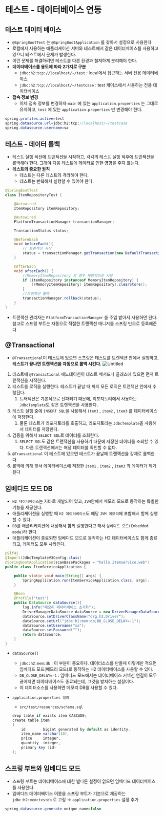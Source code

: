# 테스트 - 데이터베이스 연동

## 테스트 데이터 베이스

- `@SpringBootTest` 는 `@SpringBootApplication` 를 찾아서 설정으로 사용한다
- 로컬에서 사용하는 애플리케이션 서버와 테스트에서 같은 데이터베이스를 사용하고 있으니 테스트에서 문제가 발생한다.
- 이런 문제를 해결하려면 테스트를 다른 환경과 철저하게 분리해야 한다.
- **데이터베이스를 용도에 따라 2가지로 구분**
    - `jdbc:h2:tcp://localhost/~/test` : local에서 접근하는 서버 전용 데이터베이스
    - `jdbc:h2:tcp://localhost/~/testcase` : test 케이스에서 사용하는 전용 데이터베이스
- **접속 정보 변경**
    - 이제 접속 정보를 변경하자  `main` 에 있는 `application.properties` 는 그대로 유지하고, `test` 에 있는 `application.properties` 만 변경해야 한다.

```java
spring.profiles.active=test
spring.datasource.url=jdbc:h2:tcp://localhost/~/testcase
spring.datasource.username=sa
```

## 테스트 - 데이터 롤백

- 테스트 실행 직전에 트랜잭션을 시작하고, 각각의 테스트 실행 직후에 트랜잭션을 롤백해야 한다. 그래야 다음 테스트에 데이터로 인한 영향을 주지 않는다.
- **테스트의 중요한 원칙**
    - 테스트는 다른 테스트와 격리해야 한다.
    - 테스트는 반복해서 실행할 수 있어야 한다.

```java
@SpringBootTest
class ItemRepositoryTest {

    @Autowired
    ItemRepository itemRepository;

    @Autowired
    PlatformTransactionManager transactionManager;

    TransactionStatus status;

    @BeforeEach
    void beforeEach(){
        // 트랜잭션 시작
        status = transactionManager.getTransaction(new DefaultTransactionDefinition());
    }

    @AfterEach
    void afterEach() {
        //MemoryItemRepository 의 경우 제한적으로 사용
        if (itemRepository instanceof MemoryItemRepository) {
            ((MemoryItemRepository) itemRepository).clearStore();
        }
        //트랜잭션 롤백
        transactionManager.rollback(status);
    }
}
```

- 트랜잭션 관리자는 `PlatformTransactionManager` 를 주입 받아서 사용하면 된다. 참고로 스프링 부트는 자동으로 적절한 트랜잭션 매니저를 스프링 빈으로 등록해준다

## @Transactional

- `@Transactional`이 테스트에 있으면 스프링은 테스트를 트랜잭션 안에서 실행하고, **테스트가 끝나면 트랜잭션을 자동으로 롤백 시킨다.**
![Untitled](https://user-images.githubusercontent.com/106054507/190154391-9840dcdd-2cfd-4333-940f-7da195088dd6.png)


1. 테스트에 `@Transactional` 애노테이션이 테스트 메서드나 클래스에 있으면 먼저 트랜잭션을 시작한다.
2. 테스트를 로직을 실행한다. 테스트가 끝날 때 까지 모든 로직은 트랜잭션 안에서 수행된다. 
    1. 트래잭션은 기본적으로 전파되기 때문에, 리포지토리에서 사용하는 `JdbcTemplate`도 같은 트랜잭션을 사용한다.
3. 테스트 실행 중에 `INSERT SQL`을 사용해서 `item1` , `item2` , `item3` 를 데이터베이스에 저장한다.
    1.  물론 테스트가 리포지토리를 호출하고, 리포지토리는 `JdbcTemplate`을 사용해서 데이터를 저장한다.
4. 검증을 위해서 `SELECT SQL`로 데이터를 조회한다. 
    1. `SELECT SQL`도 같은 트랜잭션을 사용하기 때문에 저장한 데이터를 조회할 수 있다. 다른 트랜잭션에서는 해당 데이터를 확인할 수 없다.
5. `@Transactional` 이 테스트에 있으면 테스트가 끝날때 트랜잭션을 강제로 롤백한다.
6. 롤백에 의해 앞서 데이터베이스에 저장한 `item1` , `item2` , `item3` 의 데이터가 제거된다

## 임베디드 모드 DB

- `H2 데이터베이스`는 자바로 개발되어 있고, `JVM`안에서 메모리 모드로 동작하는 특별한 기능을 제공한다.
- 애플리케이션을 실행할 때 `H2 데이터베이스`도 해당 `JVM 메모리`에 포함해서 함께 실행할 수 있다.
- `DB`를 애플리케이션에 내장해서 함께 실행한다고 해서 `임베디드 모드(Embedded mode)`라 한다.
- 애플리케이션이 종료되면 임베디드 모드로 동작하는 H2 데이터베이스도 함께 종료되고, 데이터도 모두 사라진다.

```java
@Slf4j
@Import(JdbcTemplateV3Config.class)
@SpringBootApplication(scanBasePackages = "hello.itemservice.web")
public class ItemServiceApplication {

	public static void main(String[] args) {
		SpringApplication.run(ItemServiceApplication.class, args);
	}

	@Bean
	@Profile("test")
	public DataSource dataSource(){
		log.info("메모리 데이터베이스 초기화");
		DriverManagerDataSource dataSource = new DriverManagerDataSource();
		dataSource.setDriverClassName("org.h2.Driver");
		dataSource.setUrl("jdbc:h2:mem:db;DB_CLOSE_DELAY=-1");
		dataSource.setUsername("sa");
		dataSource.setPassword("");
		return dataSource;
	}
}
```

- `dataSource()`
    - `jdbc:h2:mem:db` : 이 부분이 중요하다. 데이터소스를 만들때 이렇게만 적으면 임베디드 모드(메모리 모드)로 동작하는 H2 데이터베이스를 사용할 수 있다.
    - `DB_CLOSE_DELAY=-1` : 임베디드 모드에서는 데이터베이스 커넥션 연결이 모두 끊어지면 데이터베이스도 종료되는데, 그것을 방지하는 설정이다.
    - 이 데이터소스를 사용하면 메모리 DB를 사용할 수 있다.
- `application.properties 설정`
    - `src/test/resources/schema.sql`
    
    ```java
    drop table if exists item CASCADE;
    create table item
    (
        id        bigint generated by default as identity,
        item_name varchar(10),
        price     integer,
        quantity  integer,
        primary key (id)
    );
    ```
    

## 스프링 부트와 임베디드 모드

- 스프링 부트는 데이터베이스에 대한 별다른 설정이 없으면 임베디드 데이터베이스를 사용한다.
- 임베디드 데이터베이스 이름을 스프링 부트가 기본으로 제공하는 `jdbc:h2:mem:testdb` 로 고정 → `application.properties` 설정 추가

```java
spring.datasource.generate-unique-name=false
```
